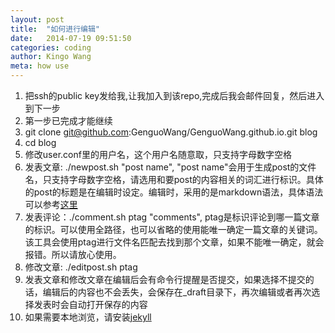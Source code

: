 ```yaml
---
layout: post 
title:  "如何进行编辑"
date:   2014-07-19 09:51:50
categories: coding
author: Kingo Wang
meta: how use
---
```


1.  把ssh的public key发给我,让我加入到该repo,完成后我会邮件回复，然后进入到下一步
2.  第一步已完成才能继续
3.  git clone git@github.com:GenguoWang/GenguoWang.github.io.git blog
4.  cd blog
5.  修改user.conf里的用户名，这个用户名随意取，只支持字母数字空格
5.  发表文章: ./newpost.sh "post name", "post name"会用于生成post的文件名，只支持字母数字空格，请选用和要post的内容相关的词汇进行标识。具体的post的标题是在编辑时设定。编辑时，采用的是markdown语法，具体语法可以参考[这里](http://wowubuntu.com/markdown/)
6.  发表评论：./comment.sh ptag "comments", ptag是标识评论到哪一篇文章的标识。可以使用全路径，也可以省略的使用能唯一确定一篇文章的关键词。该工具会使用ptag进行文件名匹配去找到那个文章，如果不能唯一确定，就会报错。所以请放心使用。
7.  修改文章: ./editpost.sh ptag
8.  发表文章和修改文章在编辑后会有命令行提醒是否提交，如果选择不提交的话，编辑后的内容也不会丢失，会保存在_draft目录下，再次编辑或者再次选择发表时会自动打开保存的内容
9.  如果需要本地浏览，请安装[jekyll](http://jekyllrb.com/)

